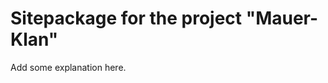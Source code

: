 Sitepackage for the project "Mauer-Klan"
========================================

Add some explanation here.
